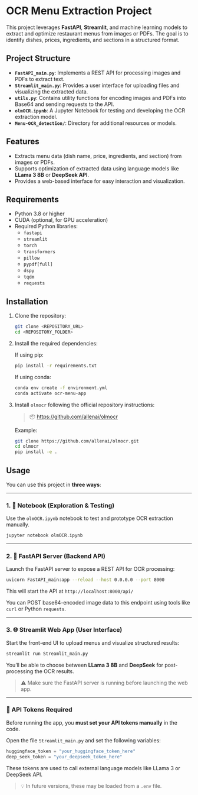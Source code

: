# OCR Menu Extraction Project

This project leverages **FastAPI**, **Streamlit**, and machine learning models to extract and optimize restaurant menus from images or PDFs. The goal is to identify dishes, prices, ingredients, and sections in a structured format.

## Project Structure

- **`FastAPI_main.py`**: Implements a REST API for processing images and PDFs to extract text.
- **`Streamlit_main.py`**: Provides a user interface for uploading files and visualizing the extracted data.
- **`utils.py`**: Contains utility functions for encoding images and PDFs into Base64 and sending requests to the API.
- **`olmOCR.ipynb`**: A Jupyter Notebook for testing and developing the OCR extraction model.
- **`Menu-OCR_detection/`**: Directory for additional resources or models.

## Features

- Extracts menu data (dish name, price, ingredients, and section) from images or PDFs.
- Supports optimization of extracted data using language models like **LLama 3 8B** or **DeepSeek API**.
- Provides a web-based interface for easy interaction and visualization.

## Requirements

- Python 3.8 or higher
- CUDA (optional, for GPU acceleration)
- Required Python libraries:
  - `fastapi`
  - `streamlit`
  - `torch`
  - `transformers`
  - `pillow`
  - `pypdf[full]`
  - `dspy`
  - `tqdm`
  - `requests`

## Installation

1. Clone the repository:
   ```bash
   git clone <REPOSITORY_URL>
   cd <REPOSITORY_FOLDER>
   ```

2. Install the required dependencies:

   If using pip:
   ```bash
   pip install -r requirements.txt
   ```

   If using conda:
   ```bash
   conda env create -f environment.yml
   conda activate ocr-menu-app
   ```

3. Install `olmocr` following the official repository instructions:
   > 📦 https://github.com/allenai/olmocr

   Example:
   ```bash
   git clone https://github.com/allenai/olmocr.git
   cd olmocr
   pip install -e .
   ```

## Usage

You can use this project in **three ways**:

---

### 1. 🧪 Notebook (Exploration & Testing)

Use the `olmOCR.ipynb` notebook to test and prototype OCR extraction manually.

```bash
jupyter notebook olmOCR.ipynb
```

---

### 2. 🚀 FastAPI Server (Backend API)

Launch the FastAPI server to expose a REST API for OCR processing:

```bash
uvicorn FastAPI_main:app --reload --host 0.0.0.0 --port 8000
```

This will start the API at `http://localhost:8000/api/`

You can POST base64-encoded image data to this endpoint using tools like `curl` or Python `requests`.

---

### 3. 🌐 Streamlit Web App (User Interface)

Start the front-end UI to upload menus and visualize structured results:

```bash
streamlit run Streamlit_main.py
```

You’ll be able to choose between **LLama 3 8B** and **DeepSeek** for post-processing the OCR results.

> ⚠️ Make sure the FastAPI server is running before launching the web app.

---

### 🔐 API Tokens Required

Before running the app, you **must set your API tokens manually** in the code.

Open the file `Streamlit_main.py` and set the following variables:

```python
huggingface_token = "your_huggingface_token_here"
deep_seek_token = "your_deepseek_token_here"
```

These tokens are used to call external language models like LLama 3 or DeepSeek API.

> 💡 In future versions, these may be loaded from a `.env` file.